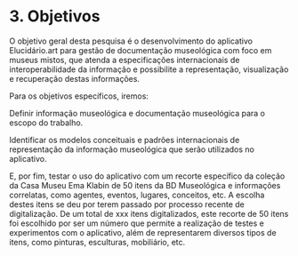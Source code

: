 # 3. Objetivos

O objetivo geral desta pesquisa é o desenvolvimento do aplicativo Elucidário.art para gestão de documentação museológica com foco em museus mistos, que atenda a especificações internacionais de interoperabilidade da informação e possibilite a representação, visualização e recuperação destas informações.

Para os objetivos específicos, iremos:

Definir informação museológica e documentação museológica para o escopo do trabalho.

Identificar os modelos conceituais e padrões internacionais de representação da informação museológica que serão utilizados no aplicativo.

E, por fim, testar o uso do aplicativo com um recorte específico da coleção da Casa Museu Ema Klabin de 50 itens da BD Museológica e informações correlatas, como agentes, eventos, lugares, conceitos, etc. A escolha destes itens se deu por terem passado por processo recente de digitalização. De um total de xxx itens digitalizados, este recorte de 50 itens foi escolhido por ser um número que permite a realização de testes e experimentos com o aplicativo, além de representarem diversos tipos de itens, como pinturas, esculturas, mobiliário, etc.
